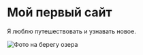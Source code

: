# Мой первый сайт

Я люблю путешествовать и узнавать новое.

![Фото на берегу озера](https://lh3.googleusercontent.com/drive-viewer/AFGJ81rCq5TTa5fh0d_lyehm6TijhAepqjjkazMiICnzW7i0NR2SFxihahkHpTuIMnzxzCg7CGzI1S2V_KC3SkFpEC6aTPuOVw=w1126-h671)

